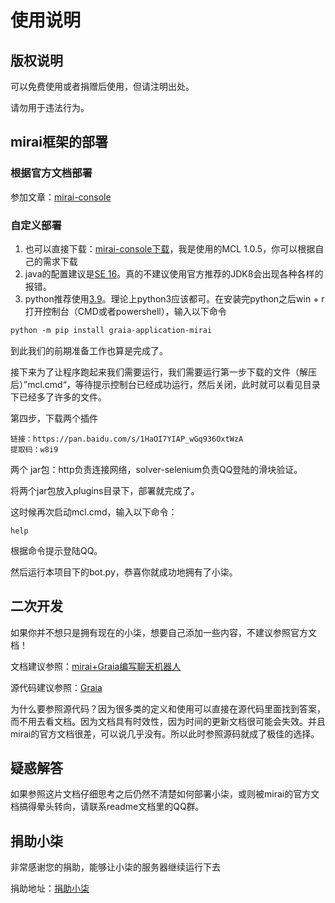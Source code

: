 # 使用说明

## 版权说明

可以免费使用或者捐赠后使用，但请注明出处。

请勿用于违法行为。

## mirai框架的部署



### 根据官方文档部署

参加文章：[mirai-console](https://github.com/mamoe/mirai-console)



### 自定义部署

1. 也可以直接下载：[mirai-console下载](https://github.com/iTXTech/mirai-console-loader/releases)，我是使用的MCL 1.0.5，你可以根据自己的需求下载
2. java的配置建议是[SE 16](https://www.oracle.com/java/technologies/javase-jdk16-downloads.html)。真的不建议使用官方推荐的JDK8会出现各种各样的报错。
3. python推荐使用[3.9](https://www.python.org/downloads/)。理论上python3应该都可。在安装完python之后win + r打开控制台（CMD或者powershell），输入以下命令

```dockerfile
python -m pip install graia-application-mirai
```

到此我们的前期准备工作也算是完成了。



接下来为了让程序跑起来我们需要运行，我们需要运行第一步下载的文件（解压后）”mcl.cmd“，等待提示控制台已经成功运行，然后关闭，此时就可以看见目录下已经多了许多的文件。

第四步，下载两个插件

```
链接：https://pan.baidu.com/s/1HaOI7YIAP_wGq936OxtWzA 
提取码：w8i9 
```

两个 jar包：http负责连接网络，solver-selenium负责QQ登陆的滑块验证。

将两个jar包放入plugins目录下，部署就完成了。

这时候再次启动mcl.cmd，输入以下命令：

```
help
```

根据命令提示登陆QQ。

然后运行本项目下的bot.py，恭喜你就成功地拥有了小柒。



## 二次开发

如果你并不想只是拥有现在的小柒，想要自己添加一些内容，不建议参照官方文档！

文档建议参照：[mirai+Graia编写聊天机器人](https://yooziki.github.io/2020/08/297095/)

源代码建议参照：[Graia](https://github.com/GraiaProject/Application)



为什么要参照源代码？因为很多类的定义和使用可以直接在源代码里面找到答案，而不用去看文档。因为文档具有时效性，因为时间的更新文档很可能会失效。并且mirai的官方文档很差，可以说几乎没有。所以此时参照源码就成了极佳的选择。



## 疑惑解答

如果参照这片文档仔细思考之后仍然不清楚如何部署小柒，或则被mirai的官方文档搞得晕头转向，请联系readme文档里的QQ群。



## 捐助小柒

非常感谢您的捐助，能够让小柒的服务器继续运行下去

捐助地址：[捐助小柒](https://github.com/Moyulingjiu/QQbot/blob/master/doc/donation.png)
